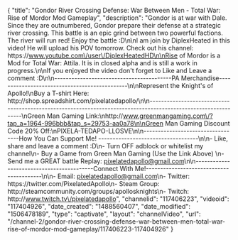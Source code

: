 {
    "title": "Gondor River Crossing Defense: War Between Men - Total War: Rise of Mordor Mod Gameplay",
    "description": "Gondor is at war with Dale.  Since they are outnumbered, Gondor prepare their defense at a strategic river crossing.  This battle is an epic grind between two powerful factions.  The river will run red!  Enjoy the battle :D\n\nI am join by DiplexHeated in this video!  He will upload his POV tomorrow.  Check out his channel: https:\/\/www.youtube.com\/user\/DiplexHeatedHD\n\nRise of Mordor is a Mod for Total War: Attila.  It is in closed alpha and is still a work in progress.\n\nIf you enjoyed the video don't forget to Like and Leave a comment :D\n\n-----------------------------------------PA Merchandise----------------------------------------------\n\nRepresent the Knight's of Apollo!\nBuy a T-shirt Here: http:\/\/shop.spreadshirt.com\/pixelatedapollo\/\n\n---------------------------------------------------------------------------------------------------------------\nGreen Man Gaming Link:\nhttp:\/\/www.greenmangaming.com\/?tap_a=1964-996bbb&tap_s=29753-aa0a78\n\nGreen Man Gaming Discount Code 20% Off:\nPIXELA-TEDAPO-LLOSVE\n\n----------------------------------How You Can Support Me! -----------------------------------\n\n- Like, share and leave a comment :D\n- Turn OFF adblock or whitelist my channel\n- Buy a Game from Green Man Gaming (Use the Link Above) \n- Send me a GREAT battle Replay: pixelatedapollo@gmail.com\n\n------------------------------------------Connect With Me!-----------------------------------------\n\n- Email: pixelatedapollo@gmail.com\n- Twitter: https:\/\/twitter.com\/PixelatedApollo\n- Steam Group:  http:\/\/steamcommunity.com\/groups\/apollosknights\n- Twitch: http:\/\/www.twitch.tv\/pixelatedapollo",
    "channelid": "117406223",
    "videoid": "117404926",
    "date_created": "1488560407",
    "date_modified": "1506478189",
    "type": "captivate",
    "layout": "channelVideo",
    "url": "\/channel-2\/gondor-river-crossing-defense-war-between-men-total-war-rise-of-mordor-mod-gameplay\/117406223-117404926"
}
